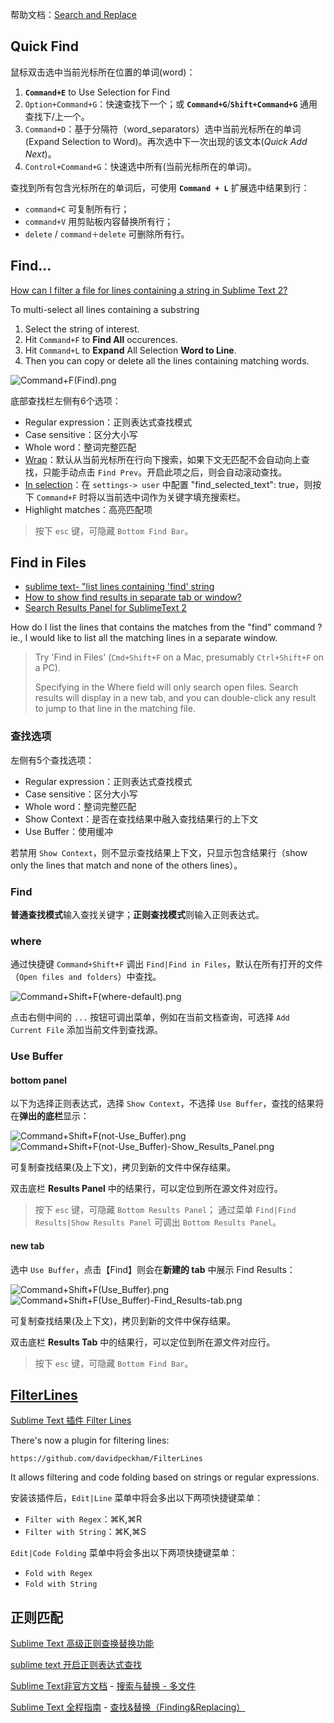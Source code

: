 帮助文档：[Search and Replace](http://docs.sublimetext.info/en/sublime-text-3/search_and_replace/search_and_replace_overview.html)

## Quick Find
鼠标双击选中当前光标所在位置的单词(word)：

1. **`Command+E`** to Use Selection for Find  
2. `Option+Command+G`：快速查找下一个；或 **`Command+G`**/**`Shift+Command+G`** 通用查找下/上一个。  
3. `Command+D`：基于分隔符（word_separators）选中当前光标所在的单词(Expand Selection to Word)。再次选中下一次出现的该文本(_Quick Add Next_)。  
4. `Control+Command+G`：快速选中所有(当前光标所在的单词)。  

查找到所有包含光标所在的单词后，可使用 **`Command + L`** 扩展选中结果到行：

- `command+C` 可复制所有行；  
- `command+V` 用剪贴板内容替换所有行；  
- `delete` / `command＋delete` 可删除所有行。  

## Find...
[How can I filter a file for lines containing a string in Sublime Text 2?](http://superuser.com/questions/452189/how-can-i-filter-a-file-for-lines-containing-a-string-in-sublime-text-2)

To multi-select all lines containing a substring

1. Select the string of interest.  
2. Hit `Command+F` to **Find All** occurences.  
3. Hit `Command+L` to **Expand** All Selection **Word to Line**.  
4. Then you can copy or delete all the lines containing matching words.  

![Command+F(Find).png](images/Command+F(Find).png)

底部查找栏左侧有6个选项：

- Regular expression：正则表达式查找模式  
- Case sensitive：区分大小写  
- Whole word：整词完整匹配  
- [Wrap](http://sublimetexttips.com/enabling-wrap-mode-in-sublimes-find-replace-and-find-in-files/)：默认从当前光标所在行向下搜索，如果下文无匹配不会自动向上查找，只能手动点击 `Find Prev`。开启此项之后，则会自动滚动查找。  
- [In selection](http://stackoverflow.com/questions/20623883/sublime-text-find-in-selection)：在 `settings-> user` 中配置 "find_selected_text": true，则按下 `Command+F` 时将以当前选中词作为关键字填充搜索栏。  
- Highlight matches：高亮匹配项  

> 按下 `esc` 键，可隐藏 `Bottom Find Bar`。

## Find in Files
- [sublime text- "list lines containing 'find' string](http://stackoverflow.com/questions/14364329/sublime-text-list-lines-containing-find-string)  
- [How to show find results in separate tab or window?](http://stackoverflow.com/questions/26543307/how-to-show-find-results-in-separate-tab-or-window)  
- [Search Results Panel for SublimeText 2](http://stackoverflow.com/questions/15929527/search-results-panel-for-sublimetext-2)  

How do I list the lines that contains the matches from the "find" command ? ie., I would like to list all the matching lines in a separate window.

> Try 'Find in Files' (`Cmd+Shift+F` on a Mac, presumably `Ctrl+Shift+F` on a PC).
> 
> Specifying <open files> in the Where field will only search open files. Search results will display in a new tab, and you can double-click any result to jump to that line in the matching file.

### 查找选项
左侧有5个查找选项：

- Regular expression：正则表达式查找模式  
- Case sensitive：区分大小写  
- Whole word：整词完整匹配  
- Show Context：是否在查找结果中融入查找结果行的上下文  
- Use Buffer：使用缓冲  

若禁用 `Show Context`，则不显示查找结果上下文，只显示包含结果行（show only the lines that match and none of the others lines）。

### Find
**普通查找模式**输入查找关键字；**正则查找模式**则输入正则表达式。

### where
通过快捷键 `Command+Shift+F` 调出 `Find|Find in Files`，默认在所有打开的文件（`Open files and folders`）中查找。 

![Command+Shift+F(where-default).png](images/Command+Shift+F(where-default).png)

点击右侧中间的 `...` 按钮可调出菜单，例如在当前文档查询，可选择 `Add Current File` 添加当前文件到查找源。

### Use Buffer
#### bottom panel
以下为选择正则表达式，选择 `Show Context`，不选择 `Use Buffer`，查找的结果将在**弹出的底栏**显示：

![Command+Shift+F(not-Use_Buffer).png](images/Command+Shift+F(not-Use_Buffer).png)
![Command+Shift+F(not-Use_Buffer)-Show_Results_Panel.png](images/Command+Shift+F(not-Use_Buffer)-Show_Results_Panel.png)

可复制查找结果(及上下文)，拷贝到新的文件中保存结果。

双击底栏 **Results Panel** 中的结果行，可以定位到所在源文件对应行。

> 按下 `esc` 键，可隐藏 `Bottom Results Panel`；
> 通过菜单 `Find|Find Results|Show Results Panel` 可调出 `Bottom Results Panel`。

#### new tab
选中 `Use Buffer`，点击【Find】则会在**新建的 tab** 中展示 Find Results：

![Command+Shift+F(Use_Buffer).png](images/Command+Shift+F(Use_Buffer).png)
![Command+Shift+F(Use_Buffer)-Find_Results-tab.png](images/Command+Shift+F(Use_Buffer)-Find_Results-tab.png)

可复制查找结果(及上下文)，拷贝到新的文件中保存结果。

双击底栏 **Results Tab** 中的结果行，可以定位到所在源文件对应行。

> 按下 `esc` 键，可隐藏 `Bottom Find Bar`。

## [FilterLines](http://blchen.com/sublime-text-plug-in-filter-lines/)
[Sublime Text 插件 Filter Lines](http://blchen.com/sublime-text-plug-in-filter-lines/)

There's now a plugin for filtering lines: 

    https://github.com/davidpeckham/FilterLines 

It allows filtering and code folding based on strings or regular expressions.

安装该插件后，`Edit|Line` 菜单中将会多出以下两项快捷键菜单：

- `Filter with Regex`：⌘K,⌘R  
- `Filter with String`：⌘K,⌘S  

`Edit|Code Folding` 菜单中将会多出以下两项快捷键菜单：
  
- `Fold with Regex`  
- `Fold with String`  

## 正则匹配
[Sublime Text 高级正则查换替换功能](http://blog.csdn.net/aerchi/article/details/46739167)

[sublime text 开启正则表达式查找](http://blog.csdn.net/yageeart/article/details/39027459)

[Sublime Text非官方文档](http://sublime-text.readthedocs.io/en/latest/index.html) - [搜索与替换 - 多文件](http://sublime-text.readthedocs.io/en/latest/search_and_replace/search_and_replace_files.html)

[Sublime Text 全程指南](http://www.kancloud.cn/digest/sublime-text-complete-guide) - [查找&替换（Finding&Replacing）](https://www.kancloud.cn/digest/sublime-text-complete-guide/61431)
